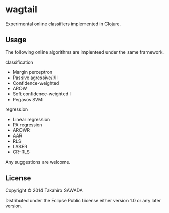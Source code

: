 # wagtail

Experimental online classifiers implemented in Clojure.

## Usage

The following online algorithms are implenteed under the same framework.

classification

 * Margin perceptron
 * Passive agressive/I/II
 * Confidence-weighted
 * AROW
 * Soft confidence-weighted I
 * Pegasos SVM

regression

 * Linear regression
 * PA regression
 * AROWR
 * AAR
 * RLS
 * LASER
 * CR-RLS

Any suggestions are welcome.

## License

Copyright © 2014 Takahiro SAWADA

Distributed under the Eclipse Public License either version 1.0 or any later version.
